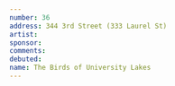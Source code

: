 ```yaml
---
number: 36
address: 344 3rd Street (333 Laurel St)
artist:
sponsor:
comments: 
debuted:
name: The Birds of University Lakes
---
```

